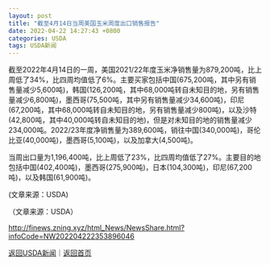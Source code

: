 ```yaml
---
layout: post
title: "截至4月14日当周美国玉米周度出口销售报告"
date: 2022-04-22 14:27:43 +0800
categories: USDA
tags: USDA新闻
---
```

<p>截至2022年4月14日的一周，美国2021/22年度玉米净销售量为879,200吨，比上周低了34%，比四周均值低了6%。主要买家包括中国(675,200吨，其中另有销售量减少5,600吨)，韩国(126,200吨，其中68,000吨转自未知目的地，另有销售量减少6,800吨)，墨西哥(75,500吨，其中另有销售量减少34,600吨)，印尼(67,200吨，其中68,000吨转自未知目的地，另有销售量减少800吨)，以及沙特(42,800吨，其中40,000吨转自未知目的地)，但是对未知目的地的销售量减少234,000吨。2022/23年度净销售量为389,600吨，销往中国(340,000吨)，哥伦比亚(40,000吨)，墨西哥(5,100吨)，以及加拿大(4,500吨)。</p>
 <p>当周出口量为1,196,400吨，比上周低了23%，比四周均值低了27%。主要目的地包括中国(402,400吨)，墨西哥(275,900吨)，日本(104,300吨)，印尼(67,200吨)，以及韩国(61,900吨)。</p>
 <p>(文章来源：USDA)</p><p class="em_media">（文章来源：USDA）</p>

<http://finews.zning.xyz/html_News/NewsShare.html?infoCode=NW202204222353896046>

[返回USDA新闻](//finews.withounder.com/category/USDA.html)｜[返回首页](//finews.withounder.com/)